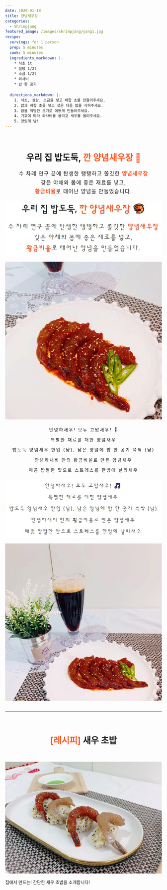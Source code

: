 ```yaml
---
date: 2020-01-18
title: 양념새우장
categories:
  - Shrimpjang
featured_image: /images/shrimpjang/yang1.jpg
recipe:
  servings: for 1 person
  prep: 5 minutes
  cook: 5 minutes
  ingredients_markdown: |-
    * 식초 1t
    * 설탕 1/2t
    * 소금 1/2t
    * 와사비 
    * 밥 한 공기

  directions_markdown: |-
    1. 식초, 설탕, 소금을 넣고 배합 초를 만들어주세요.
    2. 밥과 배합 초를 넣고 섞은 다음 밥을 식혀주세요.
    3. 밥을 적당한 크기로 예쁘게 만들어주세요.
    4. 기호에 따라 와사비를 올리고 새우를 올려주세요.
    5. 맛있게 냠!
---
```

<br>

<center>
<h1>우리 집 밥도둑, <span style= "color: #ff5722;"> 깐 양념새우장 &#x1F990;</span></h1>
<p style="line-height: 1.7em; letter-spacing: 1.5px; font-size: 1.2em;">수 차례 연구 끝에 탄생한 탱탱하고 쫄깃한 <span style= "color: #ff5722;"><b> 양념새우장</b></span><br>
갖은 야채와 몸에 좋은 재료를 넣고,<br>
<span style= "color: #ff5722;"><b>황금비율</b></span>로 태어난 양념을 만들었습니다.</p>
</center>


![SEASONING](/images/shrimpjang/text3.JPG "우리 집 밥도둑, 깐 양념새우장")  

![SEASONING](/images/shrimpjang/yang1.jpg "양념새우장1")  


<center>
    <p style="line-height: 2.3em; letter-spacing: 3px">안녕하새우! 모두 고맙새우! &#x1F3B5;<br>
        특별한 재료를 더한 양념새우<br>
        밥도둑 양념새우 한입 (냠), 남은 양념에 밥 한 공기 쓱싹 (냠)<br>
        안녕하새비 만의 황금비율로 만든 양념새우<br>
        매콤 짭짤한 맛으로 스트레스를 한방에 날리새우<br>
    </p>
</center>


![SEASONING](/images/shrimpjang/text4.JPG "안녕하새우! 모두 힘내 새우!")  

![SEASONING](/images/shrimpjang/yang2.jpg "양념새우장2")  
<br>

---

<br>
<center>
  <h1><span style= "color: #ff5722;">[레시피]</span> 새우 초밥</h1>
</center><br>

![RECIPES](/images/shrimpjang/gan5.jpg "새우 초밥")  


집에서 만드는! 간단한 새우 초밥을 소개합니다!